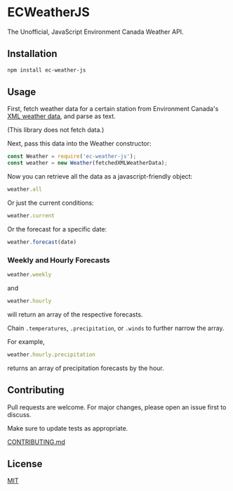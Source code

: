 # ECWeatherJS

The Unofficial, JavaScript Environment Canada Weather API.

## Installation

```bash
npm install ec-weather-js
```

## Usage

First, fetch weather data for a certain station from Environment Canada's [XML weather data](https://dd.weather.gc.ca/citypage_weather/xml/), and parse as text.

(This library does not fetch data.)

Next, pass this data into the Weather constructor:
```js
const Weather = require('ec-weather-js');
const weather = new Weather(fetchedXMLWeatherData);
```

Now you can retrieve all the data as a javascript-friendly object:
```js
weather.all
```

Or just the current conditions:
```js
weather.current
```

Or the forecast for a specific date:
```js
weather.forecast(date)
```

### Weekly and Hourly Forecasts

```js
weather.weekly
```
and
```js
weather.hourly
```
will return an array of the respective forecasts.

Chain ```.temperatures```, ```.precipitation```, or ```.winds``` to further narrow the array.

For example,
```js
weather.hourly.precipitation
```
returns an array of precipitation forecasts by the hour.

## Contributing

Pull requests are welcome. For major changes, please open an issue first to discuss.

Make sure to update tests as appropriate.

[CONTRIBUTING.md](CONTRIBUTING.md)

## License

[MIT](LICENSE.md)
